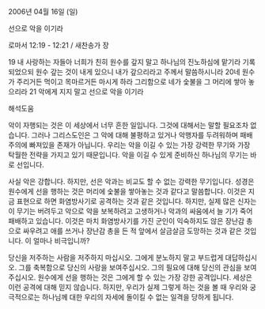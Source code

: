 2006년 04월 16일 (일)

선으로 악을 이기라



로마서 12:19 - 12:21 / 새찬송가  장


19 내 사랑하는 자들아 너희가 친히 원수를 갚지 말고 하나님의 진노하심에 맡기라 기록되었으되 원수 갚는 것이 내게 있으니 내가 갚으리라고 주께서 말씀하시니라 20네 원수가 주리거든 먹이고 목마르거든 마시게 하라 그리함으로 네가 숯불을 그 머리에 쌓아 놓으리라 21 악에게 지지 말고 선으로 악을 이기라

해석도움




악이 자행되는 것은 이 세상에서 너무 흔한 일입니다.
그것에 대해서는 말할 필요조차 없습니다.
그러나 그리스도인은 그 악에 대해 불평하고 있거나 악행자를 두려워하며 
패배주의에 빠져있을 존재가 아닙니다. 
우리는 악을 이길 수 있는 가장 강력한 무기와 가장 탁월한 전략을 가지고 있기 때문입니다.
악을 이길 수 있게 준비하신 하나님의 무기는 바로 선입니다.

사실 악은 강합니다. 
하지만, 선은 악과는 비교도 할 수 없는 강력한 무기입니다. 
성경은 원수에게 선을 행하는 것은 머리에 숯불을 쌓아놓는 것과 같다고 말씀합니다.
이것은 지금 표현으로 하면 화염방사기로 공격하는 것과 같은 것입니다.
하지만, 실제 많은 신자는 이 무기는 버려두고 악으로 악을 보복하려고 고생하거나 
악과의 싸움에서 늘 기가 죽어 패배하고 있습니다. 
이것은 마치 화염방사기를 가진 군인이 익숙하지도 않은 장난감 총으로 싸우려고 애를 쓰거나 
장난감 총을 든 적 앞에서 살금살금 도망하는 것과 같은 것입니다. 이 얼마나 비극입니까?

당신을 저주하는 사람을 저주하지 마십시오. 
그에게 분노하지 말고 부드럽게 대답하십시오. 
그를 축복함으로 당신의 사랑을 보여주십시오. 
그의 필요에 대해 당신의 관심을 보여주십시오. 
원수에게 선을 행하는 것은 그에게 할 수 있는 가장 강한 공격입니다. 
세상은 이런 공격에 대해 믿지 않습니다.
하지만, 우리가 실제 그렇게 하는 것을 볼 때 
우리와 궁극적으로는 하나님께 대한 우리의 자세에 돌이킬 수 없는 일격을 당하게 됩니다.